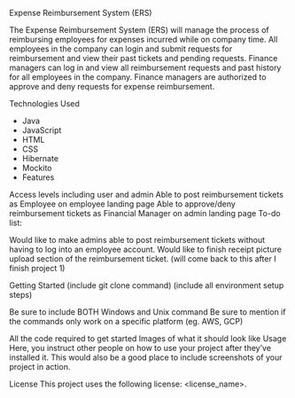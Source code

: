 Expense Reimbursement System (ERS)

The Expense Reimbursement System (ERS) will manage the process of reimbursing employees for expenses incurred while on company time. All employees in the company can login and submit requests for reimbursement and view their past tickets and pending requests. Finance managers can log in and view all reimbursement requests and past history for all employees in the company. Finance managers are authorized to approve and deny requests for expense reimbursement.

Technologies Used

- Java
- JavaScript
- HTML
- CSS
- Hibernate
- Mockito
- Features

Access levels including user and admin
Able to post reimbursement tickets as Employee on employee landing page
Able to approve/deny reimbursement tickets as Financial Manager on admin landing page
To-do list:

Would like to make admins able to post reimbursement tickets without having to log into an employee account.
Would like to finish receipt picture upload section of the reimbursement ticket.
(will come back to this after I finish project 1)

Getting Started (include git clone command) (include all environment setup steps)

Be sure to include BOTH Windows and Unix command Be sure to mention if the commands only work on a specific platform (eg. AWS, GCP)

All the code required to get started Images of what it should look like Usage Here, you instruct other people on how to use your project after they’ve installed it. This would also be a good place to include screenshots of your project in action.

License This project uses the following license: <license_name>.
